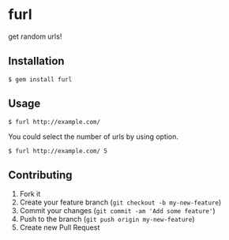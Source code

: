 # furl

get random urls!

## Installation

    $ gem install furl

## Usage

    $ furl http://example.com/

You could select the number of urls by using option.

    $ furl http://example.com/ 5

## Contributing

1. Fork it
2. Create your feature branch (`git checkout -b my-new-feature`)
3. Commit your changes (`git commit -am 'Add some feature'`)
4. Push to the branch (`git push origin my-new-feature`)
5. Create new Pull Request
